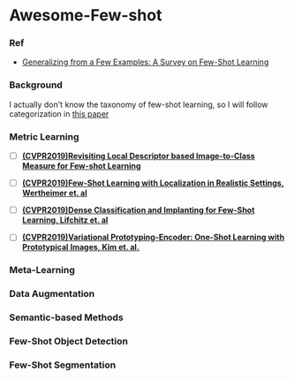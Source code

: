 # Awesome-Few-shot




### Ref  

- [Generalizing from a Few Examples: A Survey on Few-Shot Learning](https://arxiv.org/pdf/1904.05046.pdf)



### Background  
I actually don't know the taxonomy of few-shot learning, so I will follow categorization in [this paper](https://arxiv.org/pdf/1904.05046.pdf)






### Metric Learning 
- [ ] [**(CVPR2019)Revisiting Local Descriptor based Image-to-Class Measure for Few-shot Learning**](https://arxiv.org/abs/1903.12290)
- [ ] [**(CVPR2019)Few-Shot Learning with Localization in Realistic Settings, Wertheimer et. al**](https://arxiv.org/abs/1904.08502)
- [ ] [**(CVPR2019)Dense Classification and Implanting for Few-Shot Learning, Lifchitz et. al**](https://arxiv.org/abs/1903.05050)
- [ ] [**(CVPR2019)Variational Prototyping-Encoder: One-Shot Learning with Prototypical Images, Kim et. al.**](https://arxiv.org/abs/1904.08482)






### Meta-Learning




### Data Augmentation



### Semantic-based Methods   





### Few-Shot Object Detection



### Few-Shot Segmentation   










